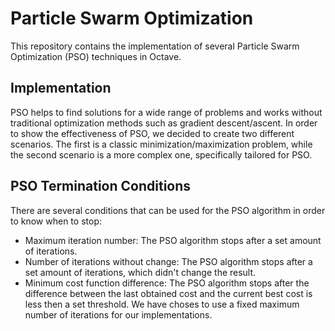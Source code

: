 # Particle Swarm Optimization

This repository contains the implementation of several Particle Swarm Optimization (PSO) techniques in Octave.

## Implementation
PSO helps to find solutions for a wide range of problems and works without traditional optimization methods such as gradient descent/ascent.
In order to show the effectiveness of PSO, we decided to create two different scenarios. The first is a classic minimization/maximization problem, while the second scenario is a more complex one, specifically tailored for PSO.

## PSO Termination Conditions
There are several conditions that can be used for the PSO algorithm in order to know when to stop:
- Maximum iteration number: The PSO algorithm stops after a set amount of iterations.
- Number of iterations without change: The PSO algorithm stops after a set amount of iterations, which didn't change the result.
- Minimum cost function difference: The PSO algorithm stops after the difference between the last obtained cost and the current best cost is less then a set threshold.
We have choses to use a fixed maximum number of iterations for our implementations.
